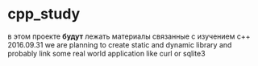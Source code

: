 # cpp_study
в этом проекте **будут** лежать материалы связанные с изучением c++
    2016.09.31 we are planning to create static and dynamic library and probably link some real world application like curl or sqlite3
